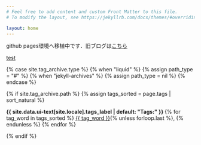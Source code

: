 ```yaml
---
# Feel free to add content and custom Front Matter to this file.
# To modify the layout, see https://jekyllrb.com/docs/themes/#overriding-theme-defaults

layout: home
---
```


github pages環境へ移植中です．旧ブログは[こちら](https://diracconstant6582evs.blog.fc2.com/)



[test](_pages/google.md)




{% case site.tag_archive.type %}
  {% when "liquid" %}
    {% assign path_type = "#" %}
  {% when "jekyll-archives" %}
    {% assign path_type = nil %}
{% endcase %}

{% if site.tag_archive.path %}
  {% assign tags_sorted = page.tags | sort_natural %}

  <p class="page__taxonomy">
    <strong><i class="fas fa-fw fa-tags" aria-hidden="true"></i> {{ site.data.ui-text[site.locale].tags_label | default: "Tags:" }} </strong>
    <span itemprop="keywords">
    {% for tag_word in tags_sorted %}
      <a href="{{ tag_word | slugify | prepend: path_type | prepend: site.tag_archive.path | relative_url }}" class="page__taxonomy-item p-category" rel="tag">{{ tag_word }}</a>{% unless forloop.last %}<span class="sep">, </span>{% endunless %}
    {% endfor %}
    </span>
  </p>
{% endif %}
